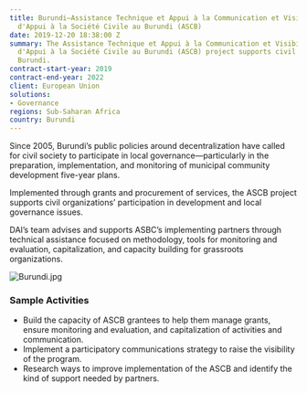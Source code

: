 ```yaml
---
title: Burundi—Assistance Technique et Appui à la Communication et Visibilité du Programme
  d'Appui à la Société Civile au Burundi (ASCB)
date: 2019-12-20 18:38:00 Z
summary: The Assistance Technique et Appui à la Communication et Visibilité du Programme
  d'Appui à la Société Civile au Burundi (ASCB) project supports civil society in
  Burundi.
contract-start-year: 2019
contract-end-year: 2022
client: European Union
solutions:
- Governance
regions: Sub-Saharan Africa
country: Burundi
---
```


Since 2005, Burundi’s public policies around decentralization have called for civil society to participate in local governance—particularly in the preparation, implementation, and monitoring of municipal community development five-year plans.

Implemented through grants and procurement of services, the ASCB project supports civil organizations’ participation in development and local governance issues.

DAI’s team advises and supports ASBC’s implementing partners through technical assistance focused on methodology, tools for monitoring and evaluation, capitalization, and capacity building for grassroots organizations.

![Burundi.jpg](/uploads/Burundi.jpg)

### Sample Activities

* Build the capacity of ASCB grantees to help them manage grants, ensure monitoring and evaluation, and capitalization of activities and communication.
* Implement a participatory communications strategy to raise the visibility of the program.
* Research ways to improve implementation of the ASCB and identify the kind of support needed by partners.
